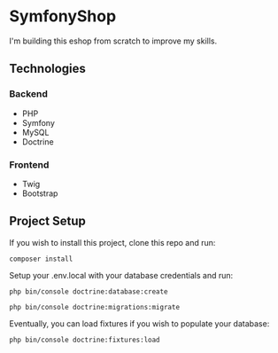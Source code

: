 # SymfonyShop

I'm building this eshop from scratch to improve my skills.

## Technologies

### Backend

- PHP
- Symfony
- MySQL
- Doctrine
  
### Frontend

- Twig
- Bootstrap

## Project Setup

If you wish to install this project, clone this repo and run:

`composer install`

Setup your .env.local with your database credentials and run:

`php bin/console doctrine:database:create`

`php bin/console doctrine:migrations:migrate`

Eventually, you can load fixtures if you wish to populate your database:

`php bin/console doctrine:fixtures:load`
